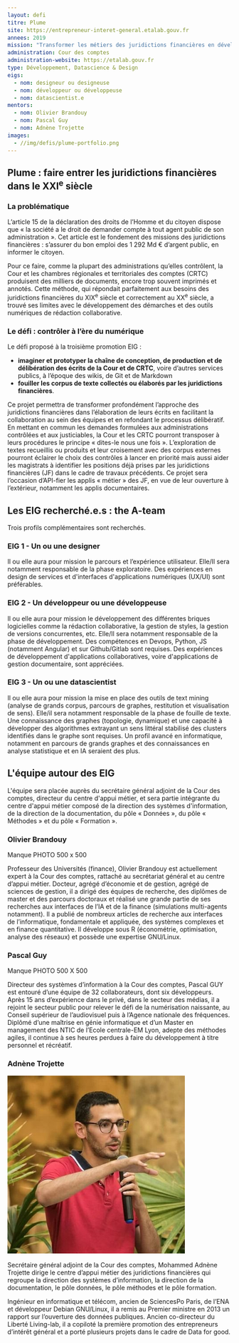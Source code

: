 ```yaml
---
layout: defi
titre: Plume
site: https://entrepreneur-interet-general.etalab.gouv.fr
annees: 2019
mission: "Transformer les métiers des juridictions financières en développant des outils de rédaction collaborative et d’exploration de données"
administration: Cour des comptes
administration-website: https://etalab.gouv.fr
type: Développement, Datascience & Design
eigs:
  - nom: designeur ou designeuse
  - nom: développeur ou développeuse
  - nom: datascientist.e
mentors: 
  - nom: Olivier Brandouy
  - nom: Pascal Guy
  - nom: Adnène Trojette
images: 
  - //img/defis/plume-portfolio.png
---
```


## Plume : faire entrer les juridictions financières dans le XXI<sup>e</sup> siècle

### La problématique

L’article 15 de la déclaration des droits de l’Homme et du citoyen dispose que « la société a le droit de demander compte à tout agent public de son administration ». Cet article est le fondement des missions des juridictions financières : s’assurer du bon emploi des 1 292 Md € d’argent public, en informer le citoyen. 

Pour ce faire, comme la plupart des administrations qu’elles contrôlent, la Cour et les chambres régionales et territoriales des comptes (CRTC) produisent des milliers de documents, encore trop souvent imprimés et annotés. Cette méthode, qui répondait parfaitement aux besoins des juridictions financières du XIX<sup>e</sup> siècle et correctement au XX<sup>e</sup> siècle, a trouvé ses limites avec le développement des démarches et des outils numériques de rédaction collaborative.


### Le défi : contrôler à l’ère du numérique

Le défi proposé à la troisième promotion EIG : 
* **imaginer et prototyper la chaîne de conception, de production et de délibération des écrits de la Cour et de CRTC**, voire d’autres services publics, à l’époque des wikis, de Git et de Markdown 
* **fouiller les corpus de texte collectés ou élaborés par les juridictions financières**. 

Ce projet permettra de transformer profondément l’approche des juridictions financières dans l’élaboration de leurs écrits en facilitant la collaboration au sein des équipes et en refondant le processus délibératif. En mettant en commun les demandes formulées aux administrations contrôlées et aux justiciables, la Cour et les CRTC pourront transposer à leurs procédures le principe « dites-le nous une fois ». L’exploration de textes recueillis ou produits et leur croisement avec des corpus externes pourront éclairer le choix des contrôles à lancer en priorité mais aussi aider les magistrats à identifier les positions déjà prises par les juridictions financières (JF) dans le cadre de travaux précédents. Ce projet sera l’occasion d’API-fier les applis « métier » des JF, en vue de leur ouverture à l’extérieur, notamment les applis documentaires.

## Les EIG recherché.e.s : the A-team
Trois profils complémentaires sont recherchés.

### EIG 1 - Un ou une designer

Il ou elle aura pour mission le parcours et l’expérience utilisateur. Elle/Il sera notamment responsable de la phase exploratoire. Des expériences en design de services et d'interfaces d'applications numériques (UX/UI) sont préférables.

### EIG 2 - Un développeur ou une développeuse

Il ou elle aura pour mission le développement des différentes briques logicielles comme la rédaction collaborative, la gestion de styles, la gestion de versions concurrentes, etc. Elle/Il sera notamment responsable de la phase de développement. Des compétences en Devops, Python, JS (notamment Angular) et sur Github/Gitlab sont requises. Des expériences de développement d'applications collaboratives, voire d'applications de gestion documentaire, sont appréciées.

### EIG 3 - Un ou une datascientist

Il ou elle aura pour mission la mise en place des outils de text mining (analyse de grands corpus, parcours de graphes, restitution et visualisation de sens). Elle/il sera notamment responsable de la phase de fouille de texte. Une connaissance des graphes (topologie, dynamique) et une capacité à développer des algorithmes extrayant un sens littéral stabilisé des clusters identifiés dans le graphe sont requises. Un profil avancé en informatique, notamment en parcours de grands graphes et des connaissances en analyse statistique et en IA seraient des plus.

## L'équipe autour des EIG 

L'équipe sera placée auprès du secrétaire général adjoint de la Cour des comptes, directeur du centre d'appui métier, et sera partie intégrante du centre d'appui métier composé de la direction des systèmes d'information, de la direction de la documentation, du pôle « Données », du pôle « Méthodes » et du pôle « Formation ».

### Olivier Brandouy

Manque PHOTO 500 x 500

Professeur des Universités (finance), Olivier Brandouy est actuellement expert à la Cour des comptes, rattaché au secrétariat général et au centre d’appui métier. Docteur, agrégé d’économie et de gestion, agrégé de sciences de gestion, il a dirigé des équipes de recherche, des diplômes de master et des parcours doctoraux et réalisé une grande partie de ses recherches aux interfaces de l’IA et de la finance (simulations multi-agents notamment). Il a publié de nombreux articles de recherche aux interfaces de l’informatique, fondamentale et appliquée, des systèmes complexes et en finance quantitative. Il développe sous R (économétrie, optimisation, analyse des réseaux) et possède une expertise GNU/Linux.

### Pascal Guy

Manque PHOTO 500 X 500

Directeur des systèmes d’information à la Cour des comptes, Pascal GUY est entouré d’une équipe de 32 collaborateurs, dont six développeurs. Après 15 ans d’expérience dans le privé, dans le secteur des médias, il a rejoint le secteur public pour relever le défi de la numérisation naissante, au Conseil supérieur de l’audiovisuel puis à l’Agence nationale des fréquences. Diplômé d’une maîtrise en génie informatique et d’un Master en management des NTIC de l’Ecole centrale-EM Lyon, adepte des méthodes agiles, il continue à ses heures perdues à faire du développement à titre personnel et récréatif.


### Adnène Trojette

![Adnène Trojette, SGA, mentor de haut niveau](/img/communaute/adnene-trojette.jpg)

Secrétaire général adjoint de la Cour des comptes, Mohammed Adnène Trojette
dirige le centre d’appui métier des juridictions financières qui regroupe la
direction des systèmes d’information, la direction de la documentation, le pôle
données, le pôle méthodes et le pôle formation.

Ingénieur en informatique et télécom, ancien de SciencesPo Paris, de l’ENA et
développeur Debian GNU/Linux, il a remis au Premier ministre en 2013 un rapport
sur l’ouverture des données publiques. Ancien co-directeur du Liberté
Living-lab, il a copiloté la première promotion des entrepreneurs d’intérêt
général et a porté plusieurs projets dans le cadre de Data for good.
